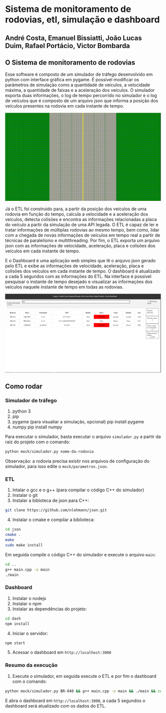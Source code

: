 # Sistema de monitoramento de rodovias, etl, simulação e dashboard

## André Costa, Emanuel Bissiatti, João Lucas Duim, Rafael Portácio, Victor Bombarda

## O Sistema de monitoramento de rodovias

Esse software é composto de um simulador de tráfego desenvolvido em python com interface gráfica em pygame. É possível modificar os parâmetros de simulação como a quantidade de veículos, a velocidade máxima, a quantidade de faixas e a aceleração dos veículos. O simulador exporta duas informações, o log de tempo percorrido no simulador e o log de veículos que é composto de um arquivo json que informa a posição dos veículos presentes na rodovia em cada instante de tempo.  

![Interface gráfica do simulador, opicional.](imgs/simulator.gif)

Já o ETL foi construido para, a partir da posição dos veículos de uma rodovia em função do tempo, calcula a velocidade e a aceleração dos veículos, detecta colisões e encontra as informações relacionadas a placa do veículo a partir da simulação de uma API legada. O ETL é capaz de ler e tratar informações de múltiplas rodovias ao mesmo tempo, bem como, lidar com a chegada de novas informações de veículos em tempo real a partir de técnicas de paralelismo e multithreading. Por fim, o ETL exporta um arquivo json com as informações de velocidade, aceleração, placa e colisões dos veículos em cada instante de tempo.

E o Dashboard é uma aplicação web simples que lê o arquivo json gerado pelo ETL e exibe as informações de velocidade, aceleração, placa e colisões dos veículos em cada instante de tempo. O dashboard é atualizado a cada 5 segundos com as informações do ETL. Na interface é possível pesquisar o instante de tempo desejado e visualizar as informações dos veículos naquele instante de tempo em todas as rodovias.

![Resultado do Dashboard Web](imgs/dash.png)

## Como rodar

### Simulador de tráfego

1. python 3
2. pip
3. pygame (para visualiar a simulação, opcional)
    pip install pygame
4. numpy
    pip install numpy

Para executar o simulador, basta executar o arquivo `simulador.py` a partir da raiz do projeto com o comando:

```bash
python mock/simulador.py nome-da-rodovia
```
Observação: a rodovia precisa existir nos arquivos de configuração do simulador, para isso edite o `mock/parametros.json`.

### ETL

1. Intalar o gcc e o g++ (para compilar o código C++ do simulador)
2. Instalar o git
3. Instalar a bibloteca de json para C++:

```bash
git clone https://github.com/nlohmann/json.git
```

4. Instalar o cmake e compilar a biblioteca:

```bash
cd json
cmake .
make
sudo make install
```

Em seguida compile o código C++ do simulador e execute o arquivo `main`:

```bash
cd ..
g++ main.cpp -o main
./main
```
 
### Dashboard

1. Instalar o nodejs
2. Instalar o npm
3. Instalar as dependências do projeto:

```bash
cd dash
npm install
```

4. Iniciar o servidor:

```bash
npm start
```

5. Acessar o dashboard em `http://localhost:3000`

### Resumo da execução

1. Execute o simulador, em seguida execute o ETL e por fim o dashboard com o comando:

```bash
python mock/simulador.py BR-040 && g++ main.cpp -o main && ./main && cd dash && npm start
```
E abra o dashboard em `http://localhost:3000`, a cada 5 segundos o dashboard será atualizado com os dados do ETL. 